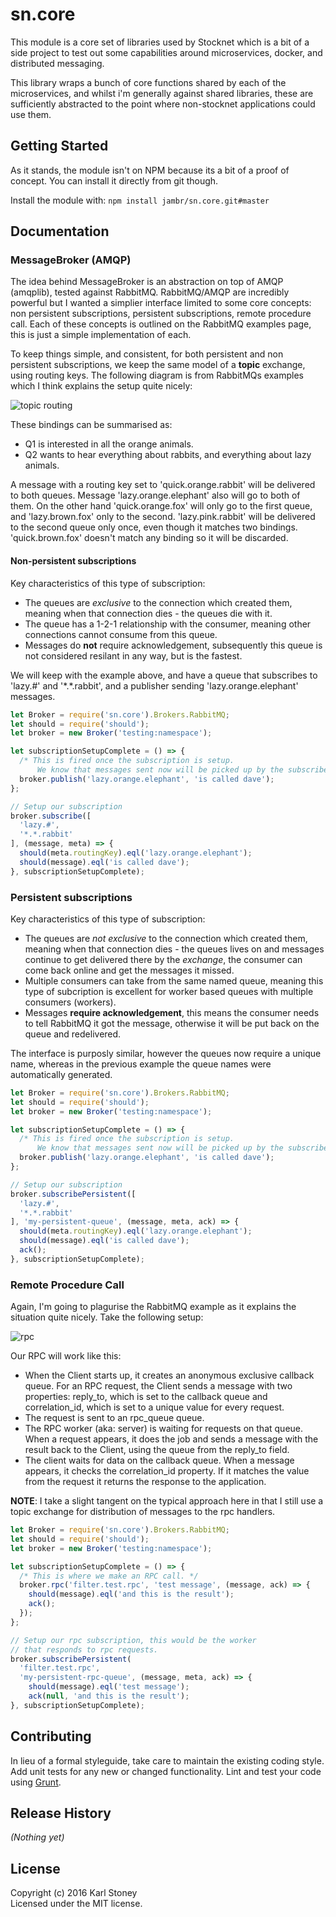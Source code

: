 # sn.core 
This module is a core set of libraries used by Stocknet which is a bit of a side project to test out some capabilities around microservices, docker, and distributed messaging.

This library wraps a bunch of core functions shared by each of the microservices, and whilst i'm generally against shared libraries, these are sufficiently abstracted to the point where non-stocknet applications could use them.

## Getting Started
As it stands, the module isn't on NPM because its a bit of a proof of concept.  You can install it directly from git though.

Install the module with: `npm install jambr/sn.core.git#master`

## Documentation
### MessageBroker (AMQP)
The idea behind MessageBroker is an abstraction on top of AMQP (amqplib), tested against RabbitMQ.  RabbitMQ/AMQP are incredibly powerful but I wanted a simplier interface limited to some core concepts: non persistent subscriptions, persistent subscriptions, remote procedure call.  Each of these concepts is outlined on the RabbitMQ examples page, this is just a simple implementation of each.

To keep things simple, and consistent, for both persistent and non persistent subscriptions, we keep the same model of a **topic** exchange, using routing keys.  The following diagram is from RabbitMQs examples which I think explains the setup quite nicely:

![topic routing](https://www.rabbitmq.com/img/tutorials/python-five.png)

These bindings can be summarised as:

  - Q1 is interested in all the orange animals.
  - Q2 wants to hear everything about rabbits, and everything about lazy animals.

A message with a routing key set to 'quick.orange.rabbit' will be delivered to both queues. Message 'lazy.orange.elephant' also will go to both of them. On the other hand 'quick.orange.fox' will only go to the first queue, and 'lazy.brown.fox' only to the second. 'lazy.pink.rabbit' will be delivered to the second queue only once, even though it matches two bindings. 'quick.brown.fox' doesn't match any binding so it will be discarded.



#### Non-persistent subscriptions
Key characteristics of this type of subscription:

  - The queues are _exclusive_ to the connection which created them, meaning when that connection dies - the queues die with it. 
  - The queue has a 1-2-1 relationship with the consumer, meaning other connections cannot consume from this queue.
  - Messages do **not** require acknowledgement, subsequently this queue is not considered resilant in any way, but is the fastest.

We will keep with the example above, and have a queue that subscribes to 'lazy.#' and '\*.\*.rabbit', and a publisher sending 'lazy.orange.elephant' messages.


```javascript
let Broker = require('sn.core').Brokers.RabbitMQ;
let should = require('should');
let broker = new Broker('testing:namespace');

let subscriptionSetupComplete = () => {
  /* This is fired once the subscription is setup.  
      We know that messages sent now will be picked up by the subscriber. */
  broker.publish('lazy.orange.elephant', 'is called dave');
};

// Setup our subscription
broker.subscribe([
  'lazy.#',
  '*.*.rabbit'
], (message, meta) => {
  should(meta.routingKey).eql('lazy.orange.elephant');
  should(message).eql('is called dave');
}, subscriptionSetupComplete);
```

### Persistent subscriptions
Key characteristics of this type of subscription:

  - The queues are _not exclusive_ to the connection which created them, meaning when that connection dies - the queues lives on and messages continue to get delivered there by the _exchange_, the consumer can come back online and get the messages it missed.
  - Multiple consumers can take from the same named queue, meaning this type of subcription is excellent for worker based queues with multiple consumers (workers).
  - Messages **require acknowledgement**, this means the consumer needs to tell RabbitMQ it got the message, otherwise it will be put back on the queue and redelivered.

The interface is purposly similar, however the queues now require a unique name, whereas in the previous example the queue names were automatically generated.


```javascript
let Broker = require('sn.core').Brokers.RabbitMQ;
let should = require('should');
let broker = new Broker('testing:namespace');

let subscriptionSetupComplete = () => {
  /* This is fired once the subscription is setup.  
      We know that messages sent now will be picked up by the subscriber. */
  broker.publish('lazy.orange.elephant', 'is called dave');
};

// Setup our subscription
broker.subscribePersistent([
  'lazy.#',
  '*.*.rabbit'
], 'my-persistent-queue', (message, meta, ack) => {
  should(meta.routingKey).eql('lazy.orange.elephant');
  should(message).eql('is called dave');
  ack();
}, subscriptionSetupComplete);
```

### Remote Procedure Call
Again, I'm going to plagurise the RabbitMQ example as it explains the situation quite nicely.  Take the following setup: 

![rpc](https://www.rabbitmq.com/img/tutorials/python-six.png)
 
Our RPC will work like this:

  - When the Client starts up, it creates an anonymous exclusive callback queue.
For an RPC request, the Client sends a message with two properties: reply_to, which is set to the callback queue and correlation_id, which is set to a unique value for every request.
  - The request is sent to an rpc_queue queue.
  - The RPC worker (aka: server) is waiting for requests on that queue. When a request appears, it does the job and sends a message with the result back to the Client, using the queue from the reply_to field.
  - The client waits for data on the callback queue. When a message appears, it checks the correlation_id property. If it matches the value from the request it returns the response to the application.

**NOTE**: I take a slight tangent on the typical approach here in that I still use a topic exchange for distribution of messages to the rpc handlers.  

```javascript
let Broker = require('sn.core').Brokers.RabbitMQ;
let should = require('should');
let broker = new Broker('testing:namespace');

let subscriptionSetupComplete = () => {
  /* This is where we make an RPC call. */
  broker.rpc('filter.test.rpc', 'test message', (message, ack) => {
  	should(message).eql('and this is the result');
	ack();
  }); 
};

// Setup our rpc subscription, this would be the worker 
// that responds to rpc requests.
broker.subscribePersistent(
  'filter.test.rpc',
  'my-persistent-rpc-queue', (message, meta, ack) => {
    should(message).eql('test message'); 
    ack(null, 'and this is the result'); 
}, subscriptionSetupComplete);
```

## Contributing
In lieu of a formal styleguide, take care to maintain the existing coding style. Add unit tests for any new or changed functionality. Lint and test your code using [Grunt](http://gruntjs.com/).

## Release History
_(Nothing yet)_

## License
Copyright (c) 2016 Karl Stoney  
Licensed under the MIT license.
